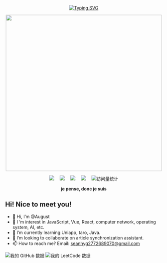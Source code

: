 <div align="center">
  
  <!-- dynamic typing effect 动态打字效果 -->
  <div align="center">
    <a href="#">
      <img src="https://readme-typing-svg.demolab.com?font=Fira+Code&pause=1000&width=435&lines=println(%22Hello%2C%20World%22);August 八月&center=true&size=27" alt="Typing SVG" />
    </a>
  </div>

  <!-- knock code pictures 敲代码的图片 -->
  <img src="https://user-images.githubusercontent.com/74038190/212747903-e9bdf048-2dc8-41f9-b973-0e72ff07bfba.gif" width="500"><br>

  <!-- profile logo 个人资料徽标 -->
  <div align="center">
    <a href="https://juejin.cn/user/1363858570628734"><img src="https://img.shields.io/badge/Website-博客-blue" /></a>&emsp;
    <a href="https://space.bilibili.com/691350198/"><img src="https://img.shields.io/badge/Bilibili-B站-ff69b4" /></a>&emsp;
    <a href="https://blog.csdn.net/qq_56602366/"><img src="https://img.shields.io/badge/CSDN-论坛-c32136" /></a>&emsp;
    <a href="https://www.zhihu.com/people/luo-sheng-57-84-71"><img src="https://img.shields.io/badge/Zhihu-知乎-blue" /></a>&emsp;
    <!-- visitor statistics logo 访问量统计徽标 -->
    <img src="https://komarev.com/ghpvc/?username=Lorin-github&label=Views&color=0e75b6&style=flat" alt="访问量统计" />
  </div>
<p><b>je pense, donc je suis</b></p>
</div>

## Hi! Nice to meet you!

<!-- 个人简介 -->
- 👋 Hi, I’m @August
- 👀 I ’m interest in JavaScript, Vue, React, computer network, operating system, AI, etc.
- 🌱 I’m currently learning Uniapp, taro, Java.
- 💞️ I’m looking to collaborate on article synchronization assistant.
- 📫 How to reach me? Email: seanhyg2772689070@gmail.com<br>


![我的 GitHub 数据](https://stats.justsong.cn/api/github?username=August&theme=dark)
![我的 LeetCode 数据](https://stats.justsong.cn/api/leetcode/?username=cranky-i3lackhxh&theme=dark&cn_username=August)
